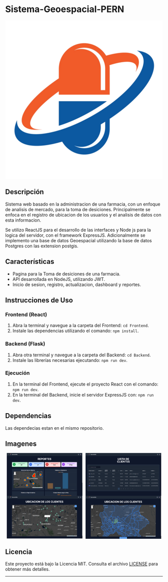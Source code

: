 # Sistema-Geoespacial-PERN

<div style="display: flex; justify-content:center; align-items: center; ">
    <img src="Media/logo.png" alt="logo" style="max-width: 250">
</div>

## Descripción
Sistema web basado en la administracion de una farmacia, con un enfoque de analisis de mercado, para la toma de desiciones. Principalmente se enfoca en el registro de ubicacion de los usuarios y el analisis de datos con esta informacion.

Se utilizo ReactJS para el desarrollo de las interfaces y Node js para la logica del servidor, con el framework ExpressJS. Adicionalmente se implemento una base de datos Geoespacial utilizando la base de datos Postgres con las extension postgis.

## Características
- Pagina para la Toma de desiciones de una farmacia.
- API desarrollada en NodeJS, utilizando JWT.
- Inicio de sesion, registro, actualizacion, dashboard y reportes.

## Instrucciones de Uso
### Frontend (React)

1. Abra la terminal y navegue a la carpeta del Frontend: `cd Frontend`.
2. Instale las dependencias utilizando el comando: `npm install`.

### Backend (Flask)

1. Abra otra terminal y navegue a la carpeta del Backend: `cd Backend`.
2. Instale las librerías necesarias ejecutando: `npm run dev`.

### Ejecución

1. En la terminal del Frontend, ejecute el proyecto React con el comando: `npm run dev`.
2. En la terminal del Backend, inicie el servidor ExpressJS con: `npm run dev`.

## Dependencias
Las dependecias estan en el mismo repositorio.

## Imagenes
<div style="display: flex; justify-content: space-around; align-items: center;">
    <img src="Media/1.png" alt="" style="width: 48%;">
    <img src="Media/2.png" alt="" style="width: 48%;">
</div>
<div style="display: flex; justify-content: space-around; align-items: center;">
    <img src="Media/3.png" alt="" style="width: 48%;">
    <img src="Media/4.png" alt="" style="width: 48%;">
</div>


## Licencia
Este proyecto está bajo la Licencia MIT. Consulta el archivo [LICENSE](LICENSE) para obtener más detalles.

---

